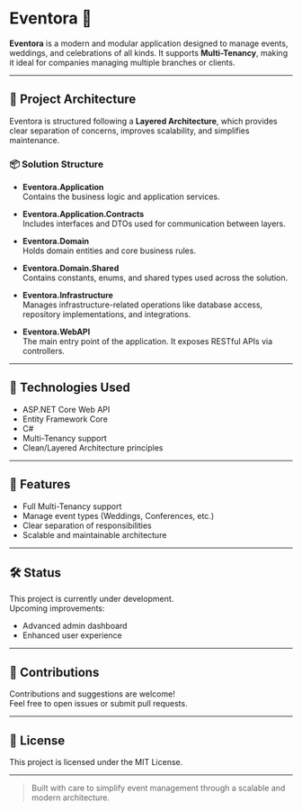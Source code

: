 # Eventora 🎉

**Eventora** is a modern and modular application designed to manage events, weddings, and celebrations of all kinds. It supports **Multi-Tenancy**, making it ideal for companies managing multiple branches or clients.

---

## 🧱 Project Architecture

Eventora is structured following a **Layered Architecture**, which provides clear separation of concerns, improves scalability, and simplifies maintenance.

### 📦 Solution Structure

- **Eventora.Application**  
  Contains the business logic and application services.

- **Eventora.Application.Contracts**  
  Includes interfaces and DTOs used for communication between layers.

- **Eventora.Domain**  
  Holds domain entities and core business rules.

- **Eventora.Domain.Shared**  
  Contains constants, enums, and shared types used across the solution.

- **Eventora.Infrastructure**  
  Manages infrastructure-related operations like database access, repository implementations, and integrations.

- **Eventora.WebAPI**  
  The main entry point of the application. It exposes RESTful APIs via controllers.

---

## 🔧 Technologies Used

- ASP.NET Core Web API
- Entity Framework Core
- C#
- Multi-Tenancy support
- Clean/Layered Architecture principles

---

## 🚀 Features

- Full Multi-Tenancy support
- Manage event types (Weddings, Conferences, etc.)
- Clear separation of responsibilities
- Scalable and maintainable architecture

---

## 🛠️ Status

This project is currently under development.  
Upcoming improvements:
- Advanced admin dashboard
- Enhanced user experience

---

## 🤝 Contributions

Contributions and suggestions are welcome!  
Feel free to open issues or submit pull requests.

---

## 📄 License

This project is licensed under the MIT License.

---

> Built with care to simplify event management through a scalable and modern architecture.
